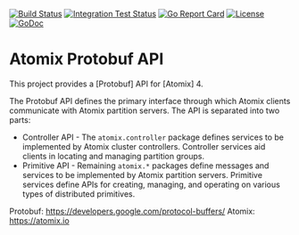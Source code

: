 [![Build Status](https://travis-ci.org/atomix/api.svg?branch=master)](https://travis-ci.org/atomix/api)
[![Integration Test Status](https://img.shields.io/travis/atomix/go-framework?label=Integration%20Tests&logo=Integration)](https://travis-ci.org/onosproject/onos-test)
[![Go Report Card](https://goreportcard.com/badge/github.com/atomix/api)](https://goreportcard.com/report/github.com/atomix/api)
[![License](https://img.shields.io/badge/License-Apache%202.0-blue.svg)](https://github.com/gojp/goreportcard/blob/master/LICENSE)
[![GoDoc](https://godoc.org/github.com/atomix/api?status.svg)](https://godoc.org/github.com/atomix/api)


# Atomix Protobuf API

This project provides a [Protobuf] API for [Atomix] 4.

The Protobuf API defines the primary interface through which Atomix clients
communicate with Atomix partition servers. The API is separated into
two parts:
* Controller API - The `atomix.controller` package defines services
to be implemented by Atomix cluster controllers. Controller services aid
clients in locating and managing partition groups.
* Primitive API - Remaining `atomix.*` packages define messages and services
to be implemented by Atomix partition servers. Primitive services define
APIs for creating, managing, and operating on various types of
distributed primitives.

Protobuf: https://developers.google.com/protocol-buffers/
Atomix: https://atomix.io
